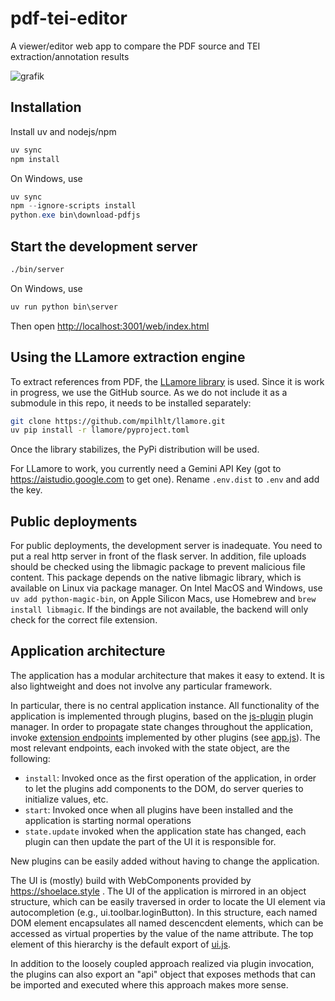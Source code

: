 # pdf-tei-editor

A viewer/editor web app to compare the PDF source and TEI extraction/annotation results

![grafik](https://github.com/user-attachments/assets/864185f5-864a-439f-806c-537267470c46)


## Installation

Install uv and nodejs/npm

```bash
uv sync
npm install
```

On Windows, use

```powershell
uv sync
npm --ignore-scripts install
python.exe bin\download-pdfjs
```

## Start the development server

```bash
./bin/server
```

On Windows, use

```powershell
uv run python bin\server
```

Then open <http://localhost:3001/web/index.html>

## Using the LLamore extraction engine

To extract references from PDF, the [LLamore library](https://github.com/mpilhlt/llamore) is used. Since it is work in progress, we use the GitHub source. As we do not include it as a submodule in this repo, it needs to be installed separately:

```bash
git clone https://github.com/mpilhlt/llamore.git
uv pip install -r llamore/pyproject.toml
```

Once the library stabilizes, the PyPi distribution will be used.

For LLamore to work, you currently need a Gemini API Key (got to <https://aistudio.google.com> to get one). Rename `.env.dist` to `.env` and add the key.

## Public deployments

For public deployments, the development server is inadequate. You need to put a real http server in front of the flask server. In addition, file uploads should be checked using the libmagic package to prevent malicious file content. This package depends on the native libmagic library, which is available on Linux via package manager. On Intel MacOS and Windows, use `uv add python-magic-bin`, on Apple Silicon Macs, use Homebrew and `brew install libmagic`. If the bindings are not available, the backend will only check for the correct file extension.

## Application architecture

The application has a modular architecture that makes it easy to extend. It is also lightweight and does not involve any particular framework.

In particular, there is no central application instance. All functionality of the application is implemented through plugins, based on the [js-plugin](https://github.com/supnate/js-plugin#readme) plugin manager. In order to propagate state changes throughout the application, invoke [extension endpoints](./src/endpoints.js) implemented by other plugins (see [app.js](./src/app.js)). The most relevant endpoints, each invoked with the state object, are the following:

 - `install`: Invoked once as the first operation of the application, in order to let the plugins add components to the DOM, do server queries to initialize values, etc. 
 - `start`: Invoked once when all plugins have been installed and the application is starting normal operations 
 - `state.update` invoked when the application state has changed, each plugin can then update the part of the UI it is responsible for. 

New plugins can be easily added without having to change the application.

The UI is (mostly) build with WebComponents provided by https://shoelace.style . The UI of the application is mirrored in an object structure, which can be easily traversed in order to locate the UI element via autocompletion (e.g., ui.toolbar.loginButton). In this structure, each named DOM element encapsulates all named descencdent elements, which can be accessed as virtual properties by the value of the name attribute. The top element of this hierarchy is the default export of [ui.js](./src/ui.js).

In addition to the loosely coupled approach realized via plugin invocation, the plugins can also export an "api" object that exposes methods that can be imported and executed where this approach makes more sense.
